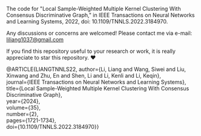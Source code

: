The code for "Local Sample-Weighted Multiple Kernel Clustering With Consensus Discriminative Graph," in IEEE Transactions on Neural Networks and Learning Systems, 2022, doi: 10.1109/TNNLS.2022.3184970.

Any discussions or concerns are welcomed! Please contact me via e-mail: liliang1037@gmail.com

If you find this repository useful to your research or work, it is really appreciate to star this repository. ❤️  

@ARTICLE{LIANGTNNLS22,
  author={Li, Liang and Wang, Siwei and Liu, Xinwang and Zhu, En and Shen, Li and Li, Kenli and Li, Keqin},  
  journal={IEEE Transactions on Neural Networks and Learning Systems},  
  title={Local Sample-Weighted Multiple Kernel Clustering With Consensus Discriminative Graph},   
  year={2024},  
  volume={35},  
  number={2},  
  pages={1721-1734},  
  doi={10.1109/TNNLS.2022.3184970}}
